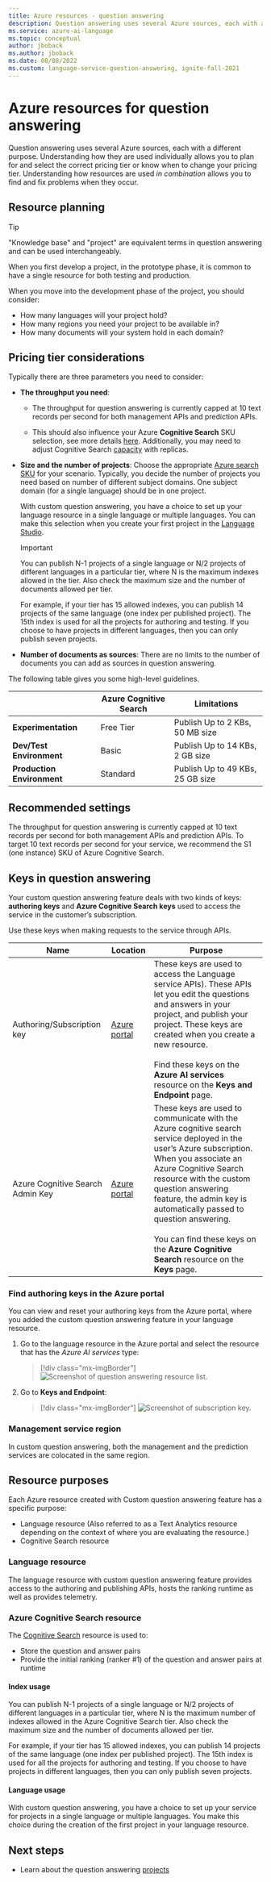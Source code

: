 ```yaml
---
title: Azure resources - question answering
description: Question answering uses several Azure sources, each with a different purpose. Understanding how they are used individually allows you to plan for and select the correct pricing tier or know when to change your pricing tier. Understanding how they are used in combination allows you to find and fix problems when they occur.
ms.service: azure-ai-language
ms.topic: conceptual
author: jboback
ms.author: jboback
ms.date: 08/08/2022
ms.custom: language-service-question-answering, ignite-fall-2021
---
```


# Azure resources for question answering

Question answering uses several Azure sources, each with a different purpose. Understanding how they are used individually allows you to plan for and select the correct pricing tier or know when to change your pricing tier. Understanding how resources are used _in combination_ allows you to find and fix problems when they occur.

## Resource planning

> [!TIP]
> "Knowledge base" and "project" are equivalent terms in question answering and can be used interchangeably.

When you first develop a project, in the prototype phase, it is common to have a single resource for both testing and production.

When you move into the development phase of the project, you should consider:

* How many languages will your project hold?
* How many regions you need your project to be available in?
* How many documents will your system hold in each domain?

## Pricing tier considerations

Typically there are three parameters you need to consider:

* **The throughput you need**:

    * The throughput for question answering is currently capped at 10 text records per second for both management APIs and prediction APIs.

    * This should also influence your Azure **Cognitive Search** SKU selection, see more details [here](../../../../search/search-sku-tier.md). Additionally, you may need to adjust Cognitive Search [capacity](../../../../search/search-capacity-planning.md) with replicas.

* **Size and the number of projects**: Choose the appropriate [Azure search SKU](https://azure.microsoft.com/pricing/details/search/) for your scenario. Typically, you decide the number of projects you need based on number of different subject domains. One subject domain (for a single language) should be in one project.

    With custom question answering, you have a choice to set up your language resource in a single language or multiple languages. You can make this selection when you create your first project in the [Language Studio](https://language.azure.com/).

    > [!IMPORTANT]
    > You can publish N-1 projects of a single language or N/2 projects of different languages in a particular tier, where N is the maximum indexes allowed in the tier. Also check the maximum size and the number of documents allowed per tier.

    For example, if your tier has 15 allowed indexes, you can publish 14 projects of the same language (one index per published project). The 15th index is used for all the projects for authoring and testing. If you choose to have projects in different languages, then you can only publish seven projects.

* **Number of documents as sources**: There are no limits to the number of documents you can add as sources in question answering.

The following table gives you some high-level guidelines.

|                            |Azure Cognitive Search | Limitations                      |
| -------------------------- |------------ | -------------------------------- |
| **Experimentation**        |Free Tier    | Publish Up to 2 KBs, 50 MB size  |
| **Dev/Test Environment**   |Basic        | Publish Up to 14 KBs, 2 GB size    |
| **Production Environment** |Standard     | Publish Up to 49 KBs, 25 GB size |

## Recommended settings


The throughput for question answering is currently capped at 10 text records per second for both management APIs and prediction APIs. To target 10 text records per second for your service, we recommend the S1 (one instance) SKU of Azure Cognitive Search.


## Keys in question answering

Your custom question answering feature deals with two kinds of keys: **authoring keys** and **Azure Cognitive Search keys** used to access the service in the customer’s subscription.

Use these keys when making requests to the service through APIs.

|Name|Location|Purpose|
|--|--|--|
|Authoring/Subscription key|[Azure portal](https://azure.microsoft.com/free/cognitive-services/)|These keys are used to access the Language service APIs). These APIs let you edit the questions and answers in your project, and publish your project. These keys are created when you create a new resource.<br><br>Find these keys on the **Azure AI services** resource on the **Keys and Endpoint** page.|
|Azure Cognitive Search Admin Key|[Azure portal](../../../../search/search-security-api-keys.md)|These keys are used to communicate with the Azure cognitive search service deployed in the user’s Azure subscription. When you associate an Azure Cognitive Search resource with the custom question answering feature, the admin key is automatically passed to question answering. <br><br>You can find these keys on the **Azure Cognitive Search** resource on the **Keys** page.|

### Find authoring keys in the Azure portal

You can view and reset your authoring keys from the Azure portal, where you added the custom question answering feature in your language resource.

1. Go to the language resource in the Azure portal and select the resource that has the *Azure AI services* type:

    > [!div class="mx-imgBorder"]
    > ![Screenshot of question answering resource list.](../../../qnamaker/media/qnamaker-how-to-setup-service/resources-created-question-answering.png)

2. Go to **Keys and Endpoint**:

    > [!div class="mx-imgBorder"]
    > ![Screenshot of subscription key.](../../../qnamaker/media/qnamaker-how-to-key-management/custom-qna-keys-and-endpoint.png)

### Management service region

In custom question answering, both the management and the prediction services are colocated in the same region.

## Resource purposes

Each Azure resource created with Custom question answering feature has a specific purpose:

* Language resource (Also referred to as a Text Analytics resource depending on the context of where you are evaluating the resource.)
* Cognitive Search resource

### Language resource

The language resource with custom question answering feature provides access to the authoring and publishing APIs, hosts the ranking runtime as well as provides telemetry.

### Azure Cognitive Search resource

The [Cognitive Search](../../../../search/index.yml) resource is used to:

* Store the question and answer pairs
* Provide the initial ranking (ranker #1) of the question and answer pairs at runtime

#### Index usage

You can publish N-1 projects of a single language or N/2 projects of different languages in a particular tier, where N is the maximum number of indexes allowed in the Azure Cognitive Search tier. Also check the maximum size and the number of documents allowed per tier.

For example, if your tier has 15 allowed indexes, you can publish 14 projects of the same language (one index per published project). The 15th index is used for all the projects for authoring and testing. If you choose to have projects in different languages, then you can only publish seven projects.

#### Language usage

With custom question answering, you have a choice to set up your service for projects in a single language or multiple languages. You make this choice during the creation of the first project in your language resource.

## Next steps

* Learn about the question answering [projects](../How-To/manage-knowledge-base.md)
